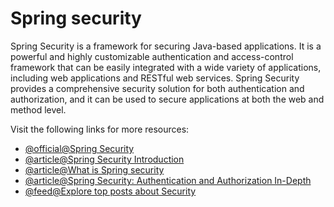 # Spring security

Spring Security is a framework for securing Java-based applications. It is a powerful and highly customizable authentication and access-control framework that can be easily integrated with a wide variety of applications, including web applications and RESTful web services. Spring Security provides a comprehensive security solution for both authentication and authorization, and it can be used to secure applications at both the web and method level.

Visit the following links for more resources:

- [@official@Spring Security](https://spring.io/projects/spring-security)
- [@article@Spring Security Introduction](https://www.javatpoint.com/spring-security-introduction)
- [@article@What is Spring security](https://www.javadevjournal.com/spring/what-is-spring-security/)
- [@article@Spring Security: Authentication and Authorization In-Depth](https://www.marcobehler.com/guides/spring-security)
- [@feed@Explore top posts about Security](https://app.daily.dev/tags/security?ref=roadmapsh)
